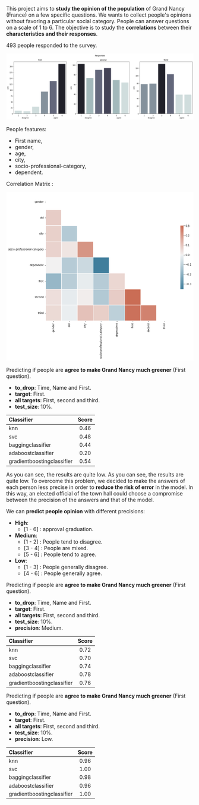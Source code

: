 This project aims to **study the opinion of the population** of Grand Nancy (France) on a few specific questions. We wants to collect people's opinions without favoring a particular social category. 
People can answer questions on a scale of 1 to 6. The objective is to study the **correlations** between their **characteristics and their responses**.

493 people responded to the survey.

![responses](responses.png)

People features: 
*  First name,
*  gender,
*  age,
*  city,
*  socio-professional-category,
*  dependent.

Correlation Matrix :

![corr](correlation_matrix.png)

Predicting if people are **agree to make Grand Nancy much greener** (First question).

*   **to_drop**: Time, Name and First.
*   **target**: First.
*   **all targets**: First, second and third.
*   **test_size**: 10%.


| Classifier  | Score          |
| :--------------- |:---------------:|
| knn  |   0.46        |
| svc  | 0.48             |
| baggingclassifier  | 0.44          |
| adaboostclassifier  | 0.20          |
| gradientboostingclassifier  | 0.54          |

As you can see, the results are quite low. As you can see, the results are quite low. To overcome this problem, we decided to make the answers of each person less precise in order to **reduce the risk of error** in the model.
In this way, an elected official of the town hall could choose a compromise between the precision of the answers and that of the model.

We can **predict people opinion** with different precisions: 
*   **High**: 
    *   [1 - 6] : approval graduation.
*   **Medium**: 
    *   [1 - 2] : People tend to disagree.
    *   [3 - 4] : People are mixed.
    *   [5 - 6] : People tend to agree.
*   **Low**: 
    *   [1 - 3] : People generally disagree.
    *   [4 - 6] : People generally agree.

Predicting if people are **agree to make Grand Nancy much greener** (First question).

*   **to_drop**: Time, Name and First.
*   **target**: First.
*   **all targets**: First, second and third.
*   **test_size**: 10%.
*   **precision**: Medium.

| Classifier  | Score          |
| :--------------- |:---------------:|
| knn  |   0.72        |
| svc  | 0.70             |
| baggingclassifier  | 0.74          |
| adaboostclassifier  | 0.78          |
| gradientboostingclassifier  | 0.76          |

Predicting if people are **agree to make Grand Nancy much greener** (First question).

*   **to_drop**: Time, Name and First.
*   **target**: First.
*   **all targets**: First, second and third.
*   **test_size**: 10%.
*   **precision**: Low.

| Classifier  | Score          |
| :--------------- |:---------------:|
| knn  |   0.96        |
| svc  | 1.00             |
| baggingclassifier  | 0.98          |
| adaboostclassifier  | 0.96          |
| gradientboostingclassifier  | 1.00          |

